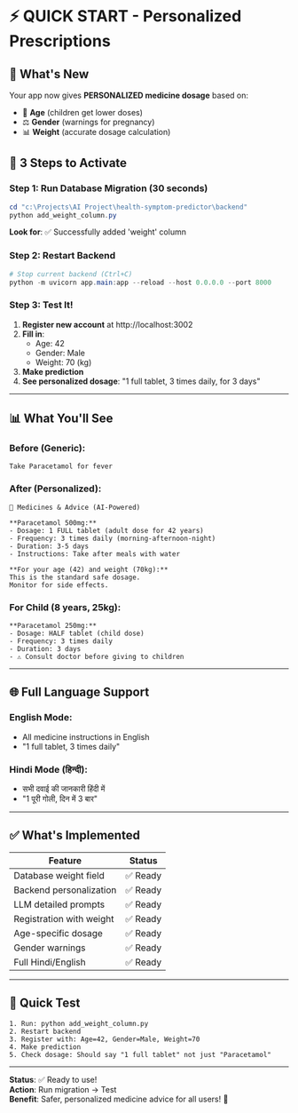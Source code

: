 # ⚡ QUICK START - Personalized Prescriptions

## 🎯 What's New

Your app now gives **PERSONALIZED medicine dosage** based on:
- 👤 **Age** (children get lower doses)
- ⚖️ **Gender** (warnings for pregnancy)
- 📊 **Weight** (accurate dosage calculation)

## 🚀 3 Steps to Activate

### Step 1: Run Database Migration (30 seconds)
```powershell
cd "c:\Projects\AI Project\health-symptom-predictor\backend"
python add_weight_column.py
```

**Look for**: ✅ Successfully added 'weight' column

### Step 2: Restart Backend
```powershell
# Stop current backend (Ctrl+C)
python -m uvicorn app.main:app --reload --host 0.0.0.0 --port 8000
```

### Step 3: Test It!
1. **Register new account** at http://localhost:3002
2. **Fill in**:
   - Age: 42
   - Gender: Male
   - Weight: 70 (kg)
3. **Make prediction**
4. **See personalized dosage**: "1 full tablet, 3 times daily, for 3 days"

---

## 📊 What You'll See

### Before (Generic):
```
Take Paracetamol for fever
```

### After (Personalized):
```
💊 Medicines & Advice (AI-Powered)

**Paracetamol 500mg:**
- Dosage: 1 FULL tablet (adult dose for 42 years)
- Frequency: 3 times daily (morning-afternoon-night)
- Duration: 3-5 days
- Instructions: Take after meals with water

**For your age (42) and weight (70kg):**
This is the standard safe dosage.
Monitor for side effects.
```

### For Child (8 years, 25kg):
```
**Paracetamol 250mg:**
- Dosage: HALF tablet (child dose)
- Frequency: 3 times daily
- Duration: 3 days
- ⚠️ Consult doctor before giving to children
```

---

## 🌐 Full Language Support

### English Mode:
- All medicine instructions in English
- "1 full tablet, 3 times daily"

### Hindi Mode (हिन्दी):
- सभी दवाई की जानकारी हिंदी में
- "1 पूरी गोली, दिन में 3 बार"

---

## ✅ What's Implemented

| Feature | Status |
|---------|--------|
| Database weight field | ✅ Ready |
| Backend personalization | ✅ Ready |
| LLM detailed prompts | ✅ Ready |
| Registration with weight | ✅ Ready |
| Age-specific dosage | ✅ Ready |
| Gender warnings | ✅ Ready |
| Full Hindi/English | ✅ Ready |

---

## 🎯 Quick Test

```
1. Run: python add_weight_column.py
2. Restart backend
3. Register with: Age=42, Gender=Male, Weight=70
4. Make prediction
5. Check dosage: Should say "1 full tablet" not just "Paracetamol"
```

---

**Status**: ✅ Ready to use!  
**Action**: Run migration → Test  
**Benefit**: Safer, personalized medicine advice for all users! 💊
